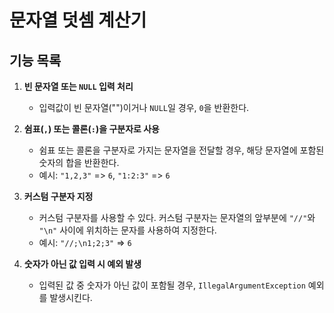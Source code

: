 # 문자열 덧셈 계산기

## 기능 목록

1. **빈 문자열 또는 `NULL` 입력 처리**
   - 입력값이 빈 문자열("")이거나 `NULL`일 경우, `0`을 반환한다.

2. **쉼표(`,`) 또는 콜론(`:`)을 구분자로 사용**
   - 쉼표 또는 콜론을 구분자로 가지는 문자열을 전달할 경우, 해당 문자열에 포함된 숫자의 합을 반환한다.
   - 예시: `"1,2,3"` => `6`, `"1:2:3"` => `6`

3. **커스텀 구분자 지정**
   - 커스텀 구분자를 사용할 수 있다. 커스텀 구분자는 문자열의 앞부분에 `"//"`와 `"\n"` 사이에 위치하는 문자를 사용하여 지정한다.
   - 예시: `"//;\n1;2;3"` => `6`

4. **숫자가 아닌 값 입력 시 예외 발생**
   - 입력된 값 중 숫자가 아닌 값이 포함될 경우, `IllegalArgumentException` 예외를 발생시킨다.

